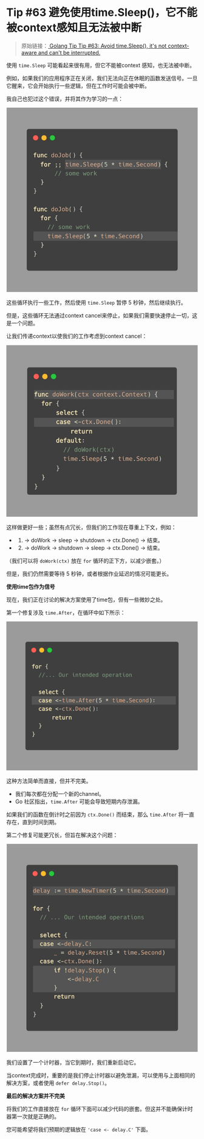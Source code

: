 # Tip #63 避免使用time.Sleep()，它不能被context感知且无法被中断

>  原始链接：[ Golang Tip Tip #63: Avoid time.Sleep(), it's not context-aware and can't be interrupted.](https://twitter.com/func25/status/1773701845267153348)
>

使用 `time.Sleep` 可能看起来很有用，但它不能被context 感知，也无法被中断。

例如，如果我们的应用程序正在关闭，我们无法向正在休眠的函数发送信号。一旦它醒来，它会开始执行一些逻辑，但在工作时可能会被中断。

我自己也犯过这个错误，并将其作为学习的一点：

![](./images/063/001.png)

这些循环执行一些工作，然后使用 `time.Sleep` 暂停 5 秒钟，然后继续执行。

但是，这些循环无法通过context cancel来停止，如果我们需要快速停止一切，这是一个问题。

让我们传递context以使我们的工作考虑到context cancel：

![](./images/063/002.png)

这样做更好一些；虽然有点冗长，但我们的工作现在尊重上下文，例如：

- 1. -> doWork -> sleep -> shutdown -> ctx.Done() -> 结束。
- 2. -> doWork -> shutdown -> sleep -> ctx.Done() -> 结束。

（我们可以将 `doWork(ctx)` 放在 `for` 循环的正下方，以减少嵌套。）

但是，我们仍然需要等待 5 秒钟，或者根据作业延迟的情况可能更长。

**使用time包作为信号**

现在，我们正在讨论的解决方案使用了time包，但有一些微妙之处。

第一个修复涉及 `time.After`，在循环中如下所示：

![](./images/063/003.png)

这种方法简单而直接，但并不完美。

- 我们每次都在分配一个新的channel。
- Go 社区指出，`time.After` 可能会导致短期内存泄漏。

如果我们的函数在倒计时之前因为 `ctx.Done()` 而结束，那么 `time.After` 将一直存在，直到时间到期。

第二个修复可能更冗长，但旨在解决这个问题：

![](./images/063/004.png)

我们设置了一个计时器，当它到期时，我们重新启动它。

当context完成时，重要的是我们停止计时器以避免泄漏，可以使用与上面相同的解决方案，或者使用 `defer delay.Stop()`。

**最后的解决方案并不完美**

将我们的工作直接放在 `for` 循环下面可以减少代码的嵌套。但这并不能确保计时器第一次就是正确的。

您可能希望将我们预期的逻辑放在 `'case <- delay.C'` 下面。
